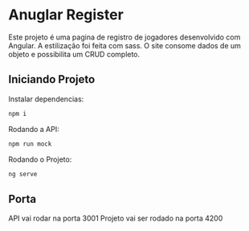 # Anuglar Register

Este projeto é uma pagina de registro de jogadores desenvolvido com Angular.
A estilização foi feita com sass.
O site consome dados de um objeto e possibilita um CRUD completo.

## Iniciando Projeto

Instalar dependencias:

```css
npm i
```

Rodando a API:

```cs
npm run mock
```

Rodando o Projeto:

```cs
ng serve
```

## Porta

API vai rodar na porta 3001
Projeto vai ser rodado na porta 4200
